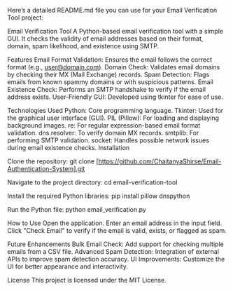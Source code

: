 
Here’s a detailed README.md file you can use for your Email Verification Tool project:

Email Verification Tool
A Python-based email verification tool with a simple GUI. It checks the validity of email addresses based on their format, domain, spam likelihood, and existence using SMTP.

Features
Email Format Validation: Ensures the email follows the correct format (e.g., user@domain.com).
Domain Check: Validates email domains by checking their MX (Mail Exchange) records.
Spam Detection: Flags emails from known spammy domains or with suspicious patterns.
Email Existence Check: Performs an SMTP handshake to verify if the email address exists.
User-Friendly GUI: Developed using tkinter for ease of use.

Technologies Used
Python: Core programming language.
Tkinter: Used for the graphical user interface (GUI).
PIL (Pillow): For loading and displaying background images.
re: For regular expression-based email format validation.
dns.resolver: To verify domain MX records.
smtplib: For performing SMTP validation.
socket: Handles possible network issues during email existence checks.
Installation

Clone the repository:
git clone [https://github.com/ChaitanyaShirse/Email-Authentication-System].git

Navigate to the project directory:
cd email-verification-tool

Install the required Python libraries:
pip install pillow dnspython

Run the Python file:
python email_verification.py

How to Use
Open the application.
Enter an email address in the input field.
Click "Check Email" to verify if the email is valid, exists, or flagged as spam.

Future Enhancements
Bulk Email Check: Add support for checking multiple emails from a CSV file.
Advanced Spam Detection: Integration of external APIs to improve spam detection accuracy.
UI Improvements: Customize the UI for better appearance and interactivity.

License
This project is licensed under the MIT License.
